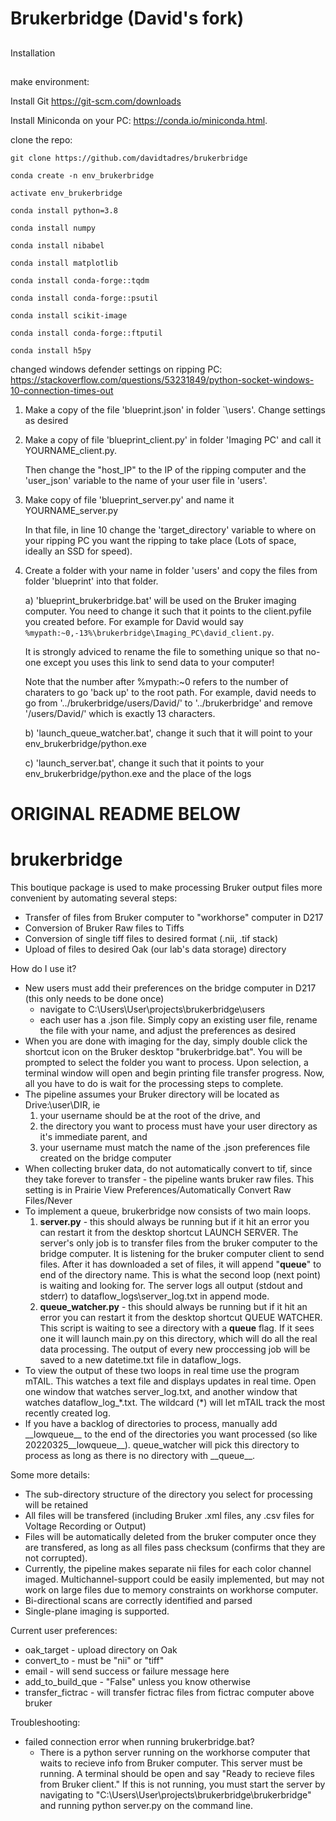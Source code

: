 # Brukerbridge (David's fork)

##
Installation
##

make environment:

Install Git https://git-scm.com/downloads

Install Miniconda on your PC:
https://conda.io/miniconda.html.

clone the repo:

`git clone https://github.com/davidtadres/brukerbridge`

`conda create -n env_brukerbridge`

`activate env_brukerbridge`

`conda install python=3.8`

`conda install numpy`

`conda install nibabel`

`conda install matplotlib`

`conda install conda-forge::tqdm`

`conda install conda-forge::psutil`

`conda install scikit-image`

`conda install conda-forge::ftputil`

`conda install h5py`


changed windows defender settings on ripping PC: 
https://stackoverflow.com/questions/53231849/python-socket-windows-10-connection-times-out

1) Make a copy of the file 'blueprint.json' in folder `\users'. Change settings as desired

2) Make a copy of file 'blueprint_client.py' in folder 'Imaging PC' and call it YOURNAME_client.py.

   Then change the "host_IP" to the IP of the ripping computer and the 'user_json' variable to the name of your user file
   in 'users\'.

3) Make copy of file 'blueprint_server.py' and name it YOURNAME_server.py

   In that file, in line 10 change the 'target_directory' variable to where on your ripping PC you want the ripping
   to take place (Lots of space, ideally an SSD for speed). 

4) Create a folder with your name in folder 'users' and copy the files from folder 'blueprint' into that folder.  

   a) 'blueprint_brukerbridge.bat' will be used on the Bruker imaging computer. You need to change it such 
      that it points to the client.pyfile you created before. For example for David would say 
      `%mypath:~0,-13%\brukerbridge\Imaging_PC\david_client.py`.

      It is strongly adviced to rename the file to something unique so that no-one except you uses this link to send
      data to your computer!

      Note that the number after %mypath:~0 refers to the number of charaters to go 'back up' to the root path.
      For example, david needs to go from '../brukerbridge/users/David/' to '../brukerbridge' and remove '/users/David/'
      which is exactly 13 characters.

   b) 'launch_queue_watcher.bat', change it such that it will point to your env_brukerbridge/python.exe

   c) 'launch_server.bat', change it such that it points to your env_brukerbridge/python.exe and the place of the logs

# ORIGINAL README BELOW #
# brukerbridge
This boutique package is used to make processing Bruker output files more convenient by automating several steps:
- Transfer of files from Bruker computer to "workhorse" computer in D217
- Conversion of Bruker Raw files to Tiffs
- Conversion of single tiff files to desired format (.nii, .tif stack)
- Upload of files to desired Oak (our lab's data storage) directory

How do I use it?
- New users must add their preferences on the bridge computer in D217 (this only needs to be done once)
  - navigate to C:\Users\User\projects\brukerbridge\users
  - each user has a .json file. Simply copy an existing user file, rename the file with your name, and adjust the preferences as desired
- When you are done with imaging for the day, simply double click the shortcut icon on the Bruker desktop "brukerbridge.bat". You will be prompted to select the folder you want to process. Upon selection, a terminal window will open and begin printing file transfer progress. Now, all you have to do is wait for the processing steps to complete.
- The pipeline assumes your Bruker directory will be located as Drive:\user\DIR, ie
  1. your username should be at the root of the drive, and 
  2. the directory you want to process must have your user directory as it's immediate parent, and
  3. your username must match the name of the .json preferences file created on the bridge computer
- When collecting bruker data, do not automatically convert to tif, since they take forever to transfer - the pipeline wants bruker raw files. This setting is in Prairie View Preferences/Automatically Convert Raw Files/Never
- To implement a queue, brukerbridge now consists of two main loops.
	1) **server.py** - this should always be running but if it hit an error you can restart it from the desktop shortcut LAUNCH SERVER.
	The server's only job is to transfer files from the bruker computer to the bridge computer. It is listening for the bruker computer client to send files.
	After it has downloaded a set of files, it will append "__queue__" to end of the directory name. This is what the second loop (next point) is waiting and looking for. The server logs all output (stdout and stderr) to dataflow_logs\server_log.txt in append mode.
	2) **queue_watcher.py** - this should always be running but if it hit an error you can restart it from the desktop shortcut QUEUE WATCHER. This script is waiting to see a directory with a __queue__ flag. If it sees one it will launch main.py on this directory, which will do all the real data processing. The output of every new proccessing job will be saved to a new datetime.txt file in dataflow_logs.
- To view the output of these two loops in real time use the program mTAIL. This watches a text file and displays updates in real time. Open one window that watches server_log.txt, and another window that watches dataflow_log_\*.txt. The wildcard (\*) will let mTAIL track the most recently created log.
- If you have a backlog of directories to process, manually add \_\_lowqueue__ to the end of the directories you want processed (so like 20220325__lowqueue__). queue_watcher will pick this directory to process as long as there is no directory with \_\_queue__.

Some more details:
- The sub-directory structure of the directory you select for processing will be retained
- All files will be transfered (including Bruker .xml files, any .csv files for Voltage Recording or Output)
- Files will be automatically deleted from the bruker computer once they are transfered, as long as all files pass checksum (confirms that they are not corrupted).
- Currently, the pipeline makes separate nii files for each color channel imaged. Multichannel-support could be easily implemented, but may not work on large files due to memory constraints on workhorse computer.
- Bi-directional scans are correctly identified and parsed
- Single-plane imaging is supported.

Current user preferences:
- oak_target - upload directory on Oak
- convert_to - must be "nii" or "tiff"
- email - will send success or failure message here
- add_to_build_que - "False" unless you know otherwise
- transfer_fictrac - will transfer fictrac files from fictrac computer above bruker

Troubleshooting:
- failed connection error when running brukerbridge.bat?
    - There is a python server running on the workhorse computer that waits to recieve info from Bruker computer. This server must be running. A terminal should be open and say "Ready to recieve files from Bruker client." If this is not running, you must start the server by navigating to "C:\Users\User\projects\brukerbridge\brukerbridge" and running python server.py on the command line.

